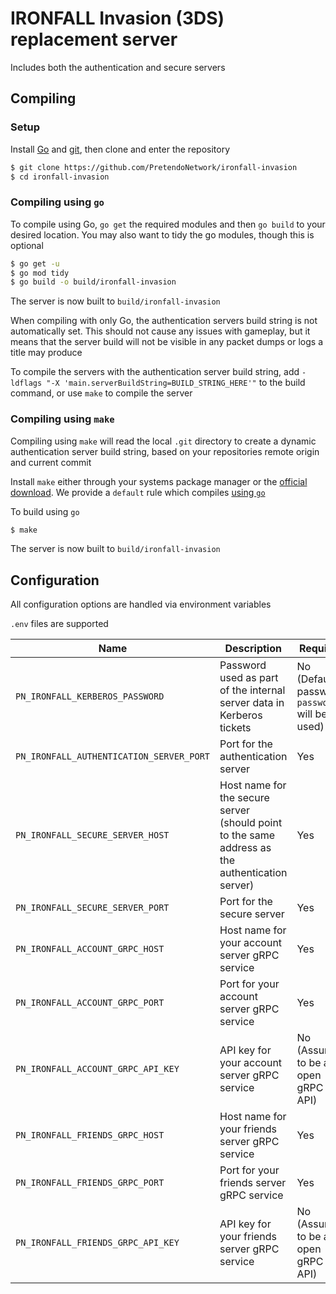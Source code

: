 # IRONFALL Invasion (3DS) replacement server
Includes both the authentication and secure servers

## Compiling

### Setup
Install [Go](https://go.dev/doc/install) and [git](https://git-scm.com/downloads), then clone and enter the repository

```bash
$ git clone https://github.com/PretendoNetwork/ironfall-invasion
$ cd ironfall-invasion
```

### Compiling using `go`
To compile using Go, `go get` the required modules and then `go build` to your desired location. You may also want to tidy the go modules, though this is optional

```bash
$ go get -u
$ go mod tidy
$ go build -o build/ironfall-invasion
```

The server is now built to `build/ironfall-invasion`

When compiling with only Go, the authentication servers build string is not automatically set. This should not cause any issues with gameplay, but it means that the server build will not be visible in any packet dumps or logs a title may produce

To compile the servers with the authentication server build string, add `-ldflags "-X 'main.serverBuildString=BUILD_STRING_HERE'"` to the build command, or use `make` to compile the server

### Compiling using `make`
Compiling using `make` will read the local `.git` directory to create a dynamic authentication server build string, based on your repositories remote origin and current commit

Install `make` either through your systems package manager or the [official download](https://www.gnu.org/software/make/). We provide a `default` rule which compiles [using `go`](#compiling-using-go)

To build using `go`

```bash
$ make
```

The server is now built to `build/ironfall-invasion`

## Configuration
All configuration options are handled via environment variables

`.env` files are supported

| Name                                     | Description                                                                                                        | Required                                      |
|------------------------------------------|--------------------------------------------------------------------------------------------------------------------|-----------------------------------------------|
| `PN_IRONFALL_KERBEROS_PASSWORD`          | Password used as part of the internal server data in Kerberos tickets                                              | No (Default password `password` will be used) |
| `PN_IRONFALL_AUTHENTICATION_SERVER_PORT` | Port for the authentication server                                                                                 | Yes                                           |
| `PN_IRONFALL_SECURE_SERVER_HOST`         | Host name for the secure server (should point to the same address as the authentication server)                    | Yes                                           |
| `PN_IRONFALL_SECURE_SERVER_PORT`         | Port for the secure server                                                                                         | Yes                                           |
| `PN_IRONFALL_ACCOUNT_GRPC_HOST`          | Host name for your account server gRPC service                                                                     | Yes                                           |
| `PN_IRONFALL_ACCOUNT_GRPC_PORT`          | Port for your account server gRPC service                                                                          | Yes                                           |
| `PN_IRONFALL_ACCOUNT_GRPC_API_KEY`       | API key for your account server gRPC service                                                                       | No (Assumed to be an open gRPC API)           |
| `PN_IRONFALL_FRIENDS_GRPC_HOST`          | Host name for your friends server gRPC service                                                                     | Yes                                           |
| `PN_IRONFALL_FRIENDS_GRPC_PORT`          | Port for your friends server gRPC service                                                                          | Yes                                           |
| `PN_IRONFALL_FRIENDS_GRPC_API_KEY`       | API key for your friends server gRPC service                                                                       | No (Assumed to be an open gRPC API)           |
